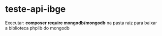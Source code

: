 # teste-api-ibge

Executar: <b>composer require mongodb/mongodb</b> na pasta raiz para baixar a biblioteca phplib do mongodb
